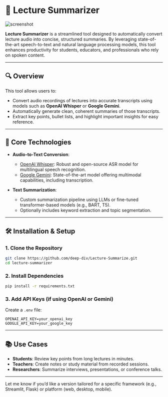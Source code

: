 # 📘 Lecture Summarizer

![screenshot](https://github.com/user-attachments/assets/35abd353-680d-4b1f-96f6-152bb7b6c75a)

**Lecture Summarizer** is a streamlined tool designed to automatically convert lecture audio into concise, structured summaries. By leveraging state-of-the-art speech-to-text and natural language processing models, this tool enhances productivity for students, educators, and professionals who rely on spoken content.

--- 

## 🔍 Overview 

This tool allows users to:

* Convert audio recordings of lectures into accurate transcripts using models such as **OpenAI Whisper** or **Google Gemini**.
* Automatically generate clean, coherent summaries of those transcripts.
* Extract key points, bullet lists, and highlight important insights for easy reference.

---

## 🧠 Core Technologies

* **Audio-to-Text Conversion**:

  * [OpenAI Whisper](https://openai.com/research/whisper): Robust and open-source ASR model for multilingual speech recognition.
  * [Google Gemini](https://deepmind.google/technologies/gemini/): State-of-the-art model offering multimodal capabilities, including transcription.

* **Text Summarization**:

  * Custom summarization pipeline using LLMs or fine-tuned transformer-based models (e.g., BART, T5).
  * Optionally includes keyword extraction and topic segmentation.

---

## 🛠️ Installation & Setup

### 1. Clone the Repository

```bash
git clone https://github.com/deep-div/Lecture-Summarize.git
cd lecture-summarizer
```

### 2. Install Dependencies

```bash
pip install -r requirements.txt
```

### 3. Add API Keys (if using OpenAI or Gemini)

Create a `.env` file:

```
OPENAI_API_KEY=your_openai_key
GOOGLE_API_KEY=your_google_key
```

---

## 📚 Use Cases

* **Students**: Review key points from long lectures in minutes.
* **Teachers**: Create notes or study material from recorded sessions.
* **Researchers**: Summarize interviews, presentations, or conference talks.

---



Let me know if you’d like a version tailored for a specific framework (e.g., Streamlit, Flask) or platform (web, desktop, mobile).






